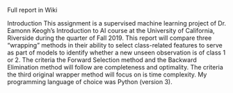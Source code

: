 Full report in Wiki

Introduction
	This assignment is a supervised machine learning project of Dr. Eamonn Keogh’s Introduction to AI course at the University of California, Riverside during the quarter of Fall 2019. This report will compare three “wrapping” methods in their ability to select class-related features to serve as part of models to identify whether a new unseen observation is of class 1 or 2. The criteria the Forward Selection method and the Backward Elimination method will follow are completeness and optimality. The criteria the third original wrapper method will focus on is time complexity. My programming language of choice was Python (version 3).
